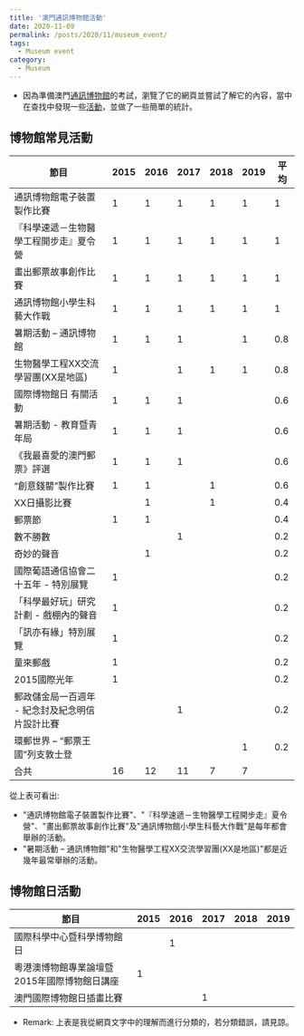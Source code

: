 ```yaml
---
title: '澳門通訊博物館活動'
date: 2020-11-09
permalink: /posts/2020/11/museum_event/
tags:
  - Museum event
category:
  - Museum
---
```



- 因為準備澳門[通訊博物館](http://www.cmm.gov.mo/chi/main.html)的考試，瀏覽了它的網頁並嘗試了解它的內容，當中在查找中發現一些[活動](http://www.cmm.gov.mo/chi/activities/activities.html)，並做了一些簡單的統計。

## 博物館常見活動

|  節目             |2015|2016|2017|2018|2019|平均 |
|-------------------------|----|----|----|----|----|---|
|通訊博物館電子裝置製作比賽            |1   |1   |1   |1   |1   |1  |
|『科學速遞－生物醫學工程開步走』夏令營      |1   |1   |1   |1   |1   |1  |
|畫出郵票故事創作比賽               |1   |1   |1   |1   |1   |1  |
|通訊博物館小學生科藝大作戰           |1   |1   |1   |1   |1   |1  |
|暑期活動 – 通訊博物館             |1   |1   |1   |    |1   |0.8|
|生物醫學工程XX交流學習團(XX是地區)     |1   |    |1   |1   |1   |0.8|
|國際博物館日 有關活動              |1   |1   |1   |    |    |0.6|
|暑期活動 - 教育暨青年局            |1   |1   |1   |    |    |0.6|
|《我最喜愛的澳門郵票》評選            |1   |1   |1   |    |    |0.6|
|“創意錢罌”製作比賽               |1   |1   |    |1   |    |0.6|
|XX日攝影比賽                  |    |1   |    |1   |    |0.4|
|郵票節                      |1   |1   |    |    |    |0.4|
|數不勝數                     |    |    |1   |    |    |0.2|
|奇妙的聲音                    |    |1   |    |    |    |0.2|
|國際葡語通信協會二十五年 - 特別展覽      |1   |    |    |    |    |0.2|
|「科學最好玩」研究計劃 - 戲棚內的聲音     |1   |    |    |    |    |0.2|
|「訊亦有緣」特別展覽               |1   |    |    |    |    |0.2|
|童來郵戲                     |1   |    |    |    |    |0.2|
|2015國際光年                 |1   |    |    |    |    |0.2|
|郵政儲金局一百週年 - 紀念封及紀念明信片設計比賽|    |    |1   |    |    |0.2|
|環郵世界 – “郵票王國”列支敦士登       |    |    |    |    |1   |0.2|
| 合共                       |16  |12  |11  |7   |7   |   |


從上表可看出:
- "通訊博物館電子裝置製作比賽"、"『科學速遞－生物醫學工程開步走』夏令營"、"畫出郵票故事創作比賽"及"通訊博物館小學生科藝大作戰"是每年都會舉辦的活動。
- "暑期活動 – 通訊博物館"和"生物醫學工程XX交流學習團(XX是地區)"都是近幾年最常舉辦的活動。
  

## 博物館日活動

|節目                    |2015|2016|2017|2018|2019|
|-------------------------|----|----|----|----|----|
|國際科學中心暨科學博物館日            |    |1   |    |    |    |
|粵港澳博物館專業論壇暨2015年國際博物館日講座 |1   |    |    |    |    |
|澳門國際博物館日插畫比賽             |    |    |1   |    |    |


- Remark: 上表是我從網頁文字中的理解而進行分類的，若分類錯誤，請見諒。